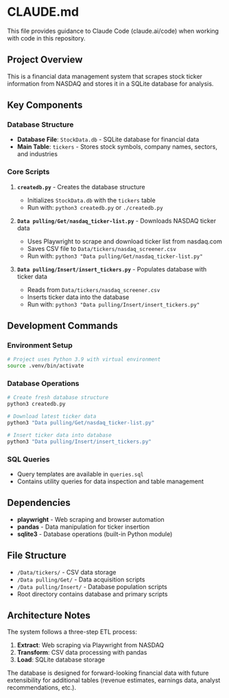 # CLAUDE.md

This file provides guidance to Claude Code (claude.ai/code) when working with code in this repository.

## Project Overview

This is a financial data management system that scrapes stock ticker information from NASDAQ and stores it in a SQLite database for analysis.

## Key Components

### Database Structure
- **Database File**: `StockData.db` - SQLite database for financial data
- **Main Table**: `tickers` - Stores stock symbols, company names, sectors, and industries

### Core Scripts

1. **`createdb.py`** - Creates the database structure
   - Initializes `StockData.db` with the `tickers` table
   - Run with: `python3 createdb.py` or `./createdb.py`

2. **`Data pulling/Get/nasdaq_ticker-list.py`** - Downloads NASDAQ ticker data
   - Uses Playwright to scrape and download ticker list from nasdaq.com
   - Saves CSV file to `Data/tickers/nasdaq_screener.csv`
   - Run with: `python3 "Data pulling/Get/nasdaq_ticker-list.py"`

3. **`Data pulling/Insert/insert_tickers.py`** - Populates database with ticker data
   - Reads from `Data/tickers/nasdaq_screener.csv`
   - Inserts ticker data into the database
   - Run with: `python3 "Data pulling/Insert/insert_tickers.py"`

## Development Commands

### Environment Setup
```bash
# Project uses Python 3.9 with virtual environment
source .venv/bin/activate
```

### Database Operations
```bash
# Create fresh database structure
python3 createdb.py

# Download latest ticker data
python3 "Data pulling/Get/nasdaq_ticker-list.py"

# Insert ticker data into database
python3 "Data pulling/Insert/insert_tickers.py"
```

### SQL Queries
- Query templates are available in `queries.sql`
- Contains utility queries for data inspection and table management

## Dependencies

- **playwright** - Web scraping and browser automation
- **pandas** - Data manipulation for ticker insertion
- **sqlite3** - Database operations (built-in Python module)

## File Structure
- `/Data/tickers/` - CSV data storage
- `/Data pulling/Get/` - Data acquisition scripts
- `/Data pulling/Insert/` - Database population scripts
- Root directory contains database and primary scripts

## Architecture Notes

The system follows a three-step ETL process:
1. **Extract**: Web scraping via Playwright from NASDAQ
2. **Transform**: CSV data processing with pandas
3. **Load**: SQLite database storage

The database is designed for forward-looking financial data with future extensibility for additional tables (revenue estimates, earnings data, analyst recommendations, etc.).